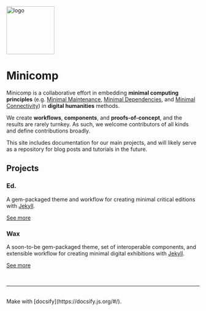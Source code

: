 
<img src="https://github.com/mnyrop/wax/blob/master/assets/logo.png?raw=true" alt="logo" width="125"/>

# Minicomp

Minicomp is a collaborative effort in embedding __minimal computing principles__ (e.g. [Minimal Maintenance](http://go-dh.github.io/mincomp/thoughts/2016/10/03/tldr/#minimal-maintenance), [Minimal Dependencies](http://go-dh.github.io/mincomp/thoughts/2016/10/03/tldr/#minimal-dependencies), and [Minimal Connectivity](http://go-dh.github.io/mincomp/thoughts/2016/10/03/tldr/#minimal-connectivity)) in __digital humanities__ methods.

We create __workflows__, __components__, and __proofs-of-concept__, and the results are rarely turnkey. As such, we welcome contributors of all kinds and define contributions broadly.

This site includes documentation for our main projects, and will likely serve as a repository for blog posts and tutorials in the future.

## Projects

### Ed.
A gem-packaged theme and workflow for creating minimal critical editions with [Jekyll](http://jekyllrb.com/).

[See more](ed/)

### Wax
A soon-to-be gem-packaged theme, set of interoperable components, and extensible workflow for creating minimal digital exhibitions with [Jekyll](http://jekyllrb.com/).

[See more](wax/)

<br>
<hr>
<br>
Make with [docsify](https://docsify.js.org/#/).
